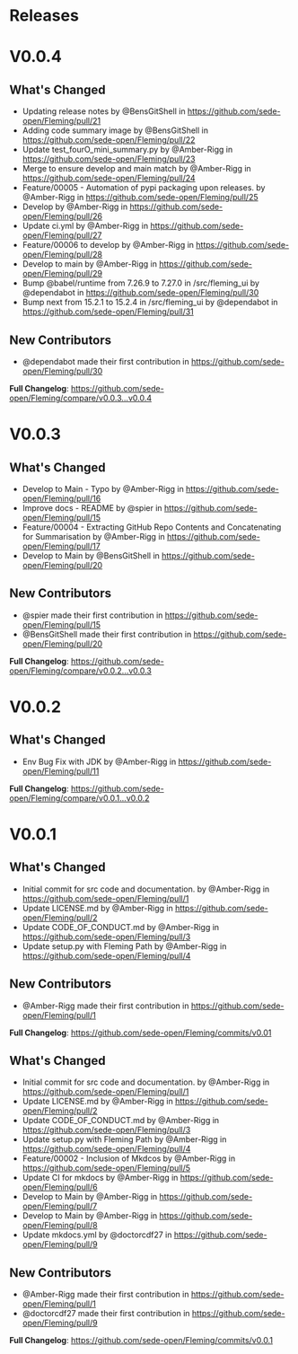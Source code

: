 # Releases 

# V0.0.4

## What's Changed
* Updating release notes by @BensGitShell in https://github.com/sede-open/Fleming/pull/21
* Adding code summary image by @BensGitShell in https://github.com/sede-open/Fleming/pull/22
* Update test_fourO_mini_summary.py by @Amber-Rigg in https://github.com/sede-open/Fleming/pull/23
* Merge to ensure develop and main match by @Amber-Rigg in https://github.com/sede-open/Fleming/pull/24
* Feature/00005 - Automation of pypi packaging upon releases. by @Amber-Rigg in https://github.com/sede-open/Fleming/pull/25
* Develop by @Amber-Rigg in https://github.com/sede-open/Fleming/pull/26
* Update ci.yml by @Amber-Rigg in https://github.com/sede-open/Fleming/pull/27
* Feature/00006 to develop by @Amber-Rigg in https://github.com/sede-open/Fleming/pull/28
* Develop to main by @Amber-Rigg in https://github.com/sede-open/Fleming/pull/29
* Bump @babel/runtime from 7.26.9 to 7.27.0 in /src/fleming_ui by @dependabot in https://github.com/sede-open/Fleming/pull/30
* Bump next from 15.2.1 to 15.2.4 in /src/fleming_ui by @dependabot in https://github.com/sede-open/Fleming/pull/31

## New Contributors
* @dependabot made their first contribution in https://github.com/sede-open/Fleming/pull/30

**Full Changelog**: https://github.com/sede-open/Fleming/compare/v0.0.3...v0.0.4

# V0.0.3

## What's Changed
* Develop to Main - Typo by @Amber-Rigg in https://github.com/sede-open/Fleming/pull/16
* Improve docs - README by @spier in https://github.com/sede-open/Fleming/pull/15
* Feature/00004 - Extracting GitHub Repo Contents and Concatenating for Summarisation by @Amber-Rigg in https://github.com/sede-open/Fleming/pull/17
* Develop to Main by @BensGitShell in https://github.com/sede-open/Fleming/pull/20

## New Contributors
* @spier made their first contribution in https://github.com/sede-open/Fleming/pull/15
* @BensGitShell made their first contribution in https://github.com/sede-open/Fleming/pull/20

**Full Changelog**: https://github.com/sede-open/Fleming/compare/v0.0.2...v0.0.3

# V0.0.2

## What's Changed
* Env Bug Fix with JDK by @Amber-Rigg in https://github.com/sede-open/Fleming/pull/11

**Full Changelog**: https://github.com/sede-open/Fleming/compare/v0.0.1...v0.0.2

# V0.0.1

## What's Changed
* Initial commit for src code and documentation. by @Amber-Rigg in https://github.com/sede-open/Fleming/pull/1
* Update LICENSE.md by @Amber-Rigg in https://github.com/sede-open/Fleming/pull/2
* Update CODE_OF_CONDUCT.md by @Amber-Rigg in https://github.com/sede-open/Fleming/pull/3
* Update setup.py with Fleming Path by @Amber-Rigg in https://github.com/sede-open/Fleming/pull/4

## New Contributors
* @Amber-Rigg made their first contribution in https://github.com/sede-open/Fleming/pull/1

**Full Changelog**: https://github.com/sede-open/Fleming/commits/v0.01

## What's Changed
* Initial commit for src code and documentation. by @Amber-Rigg in https://github.com/sede-open/Fleming/pull/1
* Update LICENSE.md by @Amber-Rigg in https://github.com/sede-open/Fleming/pull/2
* Update CODE_OF_CONDUCT.md by @Amber-Rigg in https://github.com/sede-open/Fleming/pull/3
* Update setup.py with Fleming Path by @Amber-Rigg in https://github.com/sede-open/Fleming/pull/4
* Feature/00002 - Inclusion of Mkdcos by @Amber-Rigg in https://github.com/sede-open/Fleming/pull/5
* Update CI for mkdocs by @Amber-Rigg in https://github.com/sede-open/Fleming/pull/6
* Develop to Main  by @Amber-Rigg in https://github.com/sede-open/Fleming/pull/7
* Develop to Main  by @Amber-Rigg in https://github.com/sede-open/Fleming/pull/8
* Update mkdocs.yml by @doctorcdf27 in https://github.com/sede-open/Fleming/pull/9

## New Contributors
* @Amber-Rigg made their first contribution in https://github.com/sede-open/Fleming/pull/1
* @doctorcdf27 made their first contribution in https://github.com/sede-open/Fleming/pull/9

**Full Changelog**: https://github.com/sede-open/Fleming/commits/v0.0.1